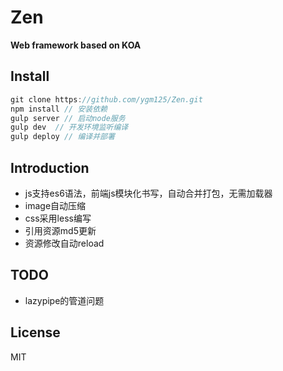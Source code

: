 # Zen

**Web framework based on KOA**

## Install
```js
git clone https://github.com/ygm125/Zen.git
npm install // 安装依赖
gulp server // 启动node服务
gulp dev  // 开发环境监听编译
gulp deploy // 编译并部署
```
## Introduction
- js支持es6语法，前端js模块化书写，自动合并打包，无需加载器
- image自动压缩
- css采用less编写
- 引用资源md5更新
- 资源修改自动reload

## TODO
- lazypipe的管道问题

## License
MIT


